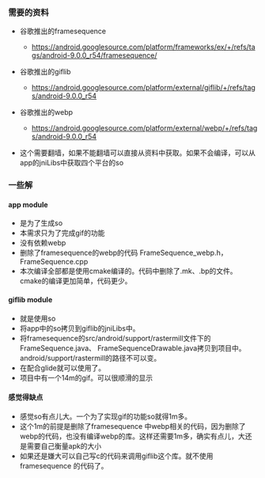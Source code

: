 ### 需要的资料
- 谷歌推出的framesequence
    -   https://android.googlesource.com/platform/frameworks/ex/+/refs/tags/android-9.0.0_r54/framesequence/
- 谷歌推出的giflib
    -   https://android.googlesource.com/platform/external/giflib/+/refs/tags/android-9.0.0_r54
-   谷歌推出的webp
     -   https://android.googlesource.com/platform/external/webp/+/refs/tags/android-9.0.0_r54

- 这个需要翻墙，如果不能翻墙可以直接从资料中获取。如果不会编译，可以从app的jniLibs中获取四个平台的so

### 一些解
#### app module
- 是为了生成so
- 本需求只为了完成gif的功能
 - 没有依赖webp
 - 删除了framesequence的webp的代码 FrameSequence_webp.h，FrameSequence.cpp
- 本次编译全部都是使用cmake编译的。代码中删除了.mk、.bp的文件。cmake的编译更加简单，代码更少。

#### giflib module
- 就是使用so
- 将app中的so拷贝到giflib的jniLibs中。
- 将framesequence的src/android/support/rastermill文件下的FrameSequence.java、FrameSequenceDrawable.java拷贝到项目中。android/support/rastermill的路径不可以变。
- 在配合glide就可以使用了。
- 项目中有一个14m的gif。可以很顺滑的显示


#### 感觉得缺点
- 感觉so有点儿大。一个为了实现gif的功能so就得1m多。
- 这个1m的前提是删除了framesequence
中webp相关的代码，因为删除了webp的代码，也没有编译webp的库。这样还需要1m多，确实有点儿，大还是需要自己衡量apk的大小
- 如果还是嫌大可以自己写c的代码来调用giflib这个库。就不使用framesequence
的代码了。



